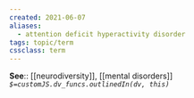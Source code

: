 ```yaml
---
created: 2021-06-07
aliases:
  - attention deficit hyperactivity disorder
tags: topic/term
cssclass: term
---
```


**See**:: [[neurodiversity]], [[mental disorders]]
*`$=customJS.dv_funcs.outlinedIn(dv, this)`*
